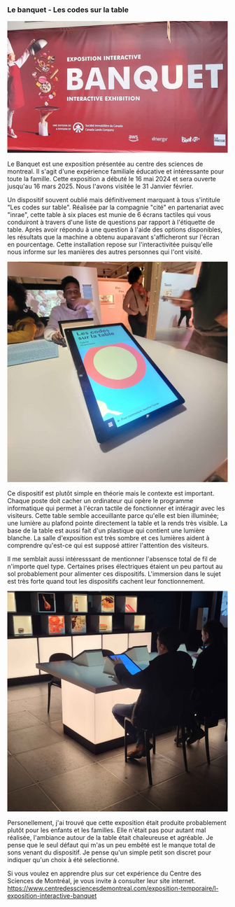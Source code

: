 ### Le banquet - Les codes sur la table

![photo](img/banquet_affiche.jpg)

Le Banquet est une exposition présentée au centre des sciences de montreal. Il s'agit d'une expérience familiale éducative et intéressante pour toute la famille. Cette exposition a débuté le 16 mai 2024 et sera ouverte jusqu'au 16 mars 2025. Nous l'avons visitée le 31 Janvier février.

Un dispositif souvent oublié mais définitivement marquant à tous s'intitule "Les codes sur table". Réalisée par la compagnie "cité" en partenariat avec "inrae", cette table à six places est munie de 6 écrans tactiles qui vous conduiront à travers d'une liste de questions par rapport à l'étiquette de table. Après avoir répondu à une question à l'aide des options disponibles, les résultats que la machine a obtenu auparavant s'afficheront sur l'écran en pourcentage. 
Cette installation repose sur l'interactivitée puisqu'elle nous informe sur les manières des autres personnes qui l'ont visité.

![photo](img/les_codes02.jpg)

Ce dispositif est plutôt simple en théorie mais le contexte est important. Chaque poste doit cacher un ordinateur qui opère le programme informatique qui permet à l'écran tactile de fonctionner et intéragir avec les visiteurs. Cette table semble acceuillante parce qu'elle est bien illuminée; une lumière au plafond pointe directement la table et la rends très visible. La base de la table est aussi fait d'un plastique qui contient une lumière blanche. La salle d'exposition est très sombre et ces lumières aident à comprendre qu'est-ce qui est supposé attirer l'attention des visiteurs.  

Il me semblait aussi intéresssant de mentionner l'absensce total de fil de n'importe quel type. Certaines prises électriques étaient un peu partout au sol probablement pour alimenter ces dispositifs. L'immersion dans le sujet est très forte quand tout les dispositifs cachent leur fonctionnement. 

![photo](img/les_codes01.jpg)

Personellement, j'ai trouvé que cette exposition était produite probablement plutôt pour les enfants et les familles. Elle n'était pas pour autant mal réalisée, l'ambiance autour de la table était chaleureuse et agréable. Je pense que le seul défaut qui m'as un peu embêté est le manque total de sons venant du dispositif. Je pense qu'un simple petit son discret pour indiquer qu'un choix à été selectionné. 

Si vous voulez en apprendre plus sur cet expérience du Centre des Sciences de Montréal, je vous invite à consulter leur site internet. https://www.centredessciencesdemontreal.com/exposition-temporaire/l-exposition-interactive-banquet
